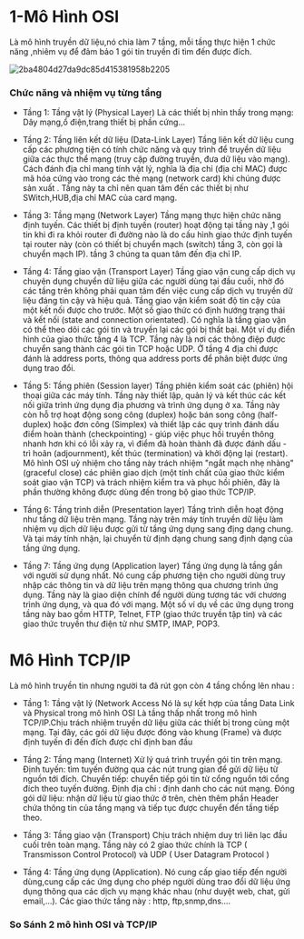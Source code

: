 # 1-Mô Hình OSI

 Là mô hình truyền dữ liệu,nó chia làm 7 tầng, mỗi tầng thực hiện 1 chức năng ,nhiêm vụ để đảm bảo 1 gói tin truyền đi tìm đến được đích.

![2ba4804d27da9dc85d415381958b2205](https://uphinh.vn/images/2022/04/02/2ba4804d27da9dc85d415381958b2205.png)
### Chức năng và nhiệm vụ từng tầng
- Tầng 1: Tầng vật lý (Physical Layer) 
Là các thiết bị nhìn thấy trong mạng: Dây mạng,ổ điện,trang thiết bị phần cứng...

- Tầng 2: Tầng liên kết dữ liệu (Data-Link Layer)
Tầng liên kết dữ liệu cung cấp các phương tiện có tính chức năng và quy trình để truyền dữ liệu giữa các thực thể mạng (truy cập đường truyền, đưa dữ liệu vào mạng). Cách đánh địa chỉ mang tính vật lý, nghĩa là địa chỉ (địa chỉ MAC) được mã hóa cứng vào trong các thẻ mạng (network card) khi chúng được sản xuất .
Tầng này ta chỉ nên quan tâm đến các thiết bị như SWitch,HUB,địa chỉ MAC của card mạng.

- Tầng 3: Tầng mạng (Network Layer)
Tầng mạng thực hiện chức năng định tuyến. Các thiết bị định tuyến (router) hoạt động tại tầng này ,1 gói tin khi đi ra khỏi router đi đường nào là do cấu hình giao thức định tuyến tại router này  (còn có thiết bị chuyển mạch (switch) tầng 3, còn gọi là chuyển mạch IP). tầng 3 chúng ta quan tâm đến địa chỉ IP.

- Tầng 4: Tầng giao vận (Transport Layer)
Tầng giao vận cung cấp dịch vụ chuyên dụng chuyển dữ liệu giữa các người dùng tại đầu cuối, nhờ đó các tầng trên không phải quan tâm đến việc cung cấp dịch vụ truyền dữ liệu đáng tin cậy và hiệu quả. Tầng giao vận kiểm soát độ tin cậy của một kết nối được cho trước. Một số giao thức có định hướng trạng thái và kết nối (state and connection orientated). Có nghĩa là tầng giao vận có thể theo dõi các gói tin và truyền lại các gói bị thất bại. Một ví dụ điển hình của giao thức tầng 4 là TCP. Tầng này là nơi các thông điệp được chuyển sang thành các gói tin TCP hoặc UDP. Ở tầng 4 địa chỉ được đánh là address ports, thông qua address ports để phân biệt được ứng dụng trao đổi.

- Tầng 5: Tầng phiên (Session layer)
Tầng phiên kiểm soát các (phiên) hội thoại giữa các máy tính. Tầng này thiết lập, quản lý và kết thúc các kết nối giữa trình ứng dụng địa phương và trình ứng dụng ở xa. Tầng này còn hỗ trợ hoạt động song công (duplex) hoặc bán song công (half-duplex) hoặc đơn công (Simplex) và thiết lập các quy trình đánh dấu điểm hoàn thành (checkpointing) - giúp việc phục hồi truyền thông nhanh hơn khi có lỗi xảy ra, vì điểm đã hoàn thành đã được đánh dấu - trì hoãn (adjournment), kết thúc (termination) và khởi động lại (restart). Mô hình OSI uỷ nhiệm cho tầng này trách nhiệm "ngắt mạch nhẹ nhàng" (graceful close) các phiên giao dịch (một tính chất của giao thức kiểm soát giao vận TCP) và trách nhiệm kiểm tra và phục hồi phiên, đây là phần thường không được dùng đến trong bộ giao thức TCP/IP.

- Tầng 6: Tầng trình diễn (Presentation layer)
Tầng trình diễn hoạt động như tầng dữ liệu trên mạng. Tầng này trên máy tính truyền dữ liệu làm nhiệm vụ dịch dữ liệu được gửi từ tầng ứng dụng sang địng dạng chung. Và tại máy tính nhận, lại chuyển từ định dạng chung sang định dạng của tầng ứng dụng.

- Tầng 7: Tầng ứng dụng (Application layer)
Tầng ứng dụng là tầng gần với người sử dụng nhất. Nó cung cấp phương tiện cho người dùng truy nhập các thông tin và dữ liệu trên mạng thông qua chương trình ứng dụng. Tầng này là giao diện chính để người dùng tương tác với chương trình ứng dụng, và qua đó với mạng. Một số ví dụ về các ứng dụng trong tầng này bao gồm HTTP, Telnet, FTP (giao thức truyền tập tin) và các giao thức truyền thư điện tử như SMTP, IMAP, POP3.

# Mô Hình TCP/IP
Là mô hình truyền tin nhưng người ta đã rút gọn còn 4 tầng chồng lên nhau :
- Tầng 1: Tầng vật lý (Network Access Nó là sự kết hợp của tầng Data Link và Physical trong mô hình OSI 
Là tầng thấp nhất trong mô hình TCP/IP.Chịu trách nhiệm truyền dữ liệu giữa các thiết bị trong cùng một mạng. Tại đây, các gói dữ liệu được đóng vào khung (Frame) và được định tuyến đi đến đích được chỉ định ban đầu

- Tầng 2: Tầng mạng (Internet) Xử lý quá trình truyền gói tin trên mạng.
Định tuyến: tìm tuyến đường qua các nút trung gian để gửi dữ liệu từ nguồn tới đích.
Chuyển tiếp: chuyển tiếp gói tin từ cổng nguồn tới cổng đích theo tuyến đường.
Định địa chỉ : định danh cho các nút mạng.
Đóng gói dữ liệu: nhận dữ liệu từ giao thức ở trên, chèn thêm phần Header chứa thông tin của tầng mạng và tiếp tục được chuyển đến tầng tiếp theo.

- Tầng 3: Tầng giao vận (Transport) Chịu trách nhiệm duy trì liên lạc đầu cuối trên toàn mạng.
Tầng này có 2 giao thức chính là TCP ( Transmisson Control Protocol) và UDP ( User Datagram Protocol )
- Tầng 4: Tầng ứng dụng (Application). Nó cung cấp giao tiếp đến người dùng,cung cấp các ứng dụng cho phép người dùng trao đổi dữ liệu ứng dụng thông qua các dịch vụ mạng khác nhau (như duyệt web, chat, gửi email,...).
Các giao thức tầng này : http, ftp,snmp,dns....
### So Sánh 2 mô hình OSI và TCP/IP





